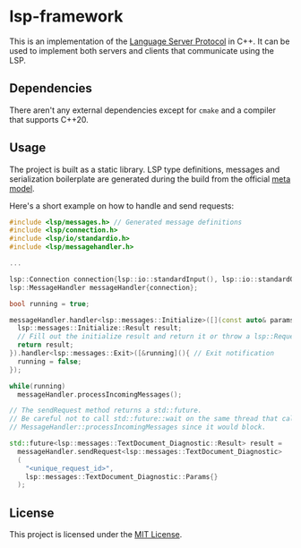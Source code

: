 # lsp-framework

This is an implementation of the [Language Server Protocol](https://microsoft.github.io/language-server-protocol/specifications/lsp/3.17/specification/) in C++. It can be used to implement both servers and clients that communicate using the LSP.

## Dependencies

There aren't any external dependencies except for `cmake` and a compiler that supports C++20.

## Usage

The project is built as a static library. LSP type definitions, messages and serialization boilerplate are generated during the build from the official [meta model](https://github.com/microsoft/language-server-protocol/blob/gh-pages/_specifications/lsp/3.17/metaModel/metaModel.json).  
  
Here's a short example on how to handle and send requests:
```cpp
#include <lsp/messages.h> // Generated message definitions
#include <lsp/connection.h>
#include <lsp/io/standardio.h>
#include <lsp/messagehandler.h>

...

lsp::Connection connection{lsp::io::standardInput(), lsp::io::standardOutput()};
lsp::MessageHandler messageHandler{connection};

bool running = true;

messageHandler.handler<lsp::messages::Initialize>([](const auto& params){ // Initialize request
  lsp::messages::Initialize::Result result;
  // Fill out the initialize result and return it or throw a lsp::RequestError if there was a problem
  return result;
}).handler<lsp::messages::Exit>([&running](){ // Exit notification
  running = false;
});

while(running)
  messageHandler.processIncomingMessages();

// The sendRequest method returns a std::future.
// Be careful not to call std::future::wait on the same thread that calls
// MessageHandler::processIncomingMessages since it would block.

std::future<lsp::messages::TextDocument_Diagnostic::Result> result =
  messageHandler.sendRequest<lsp::messages::TextDocument_Diagnostic>
  (
    "<unique_request_id>",
    lsp::messages::TextDocument_Diagnostic::Params{}
  );

```
## License

This project is licensed under the [MIT License](LICENSE).
